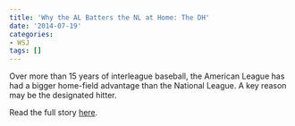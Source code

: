 ```yaml
---
title: 'Why the AL Batters the NL at Home: The DH'
date: '2014-07-19'
categories:
- WSJ
tags: []
---
```

Over more than 15 years of interleague baseball, the American League has had a bigger home-field advantage than the National League. A key reason may be the designated hitter.

Read the full story [here](https://www.wsj.com/articles/why-the-al-batters-the-nl-at-home-the-dh-1405704990).